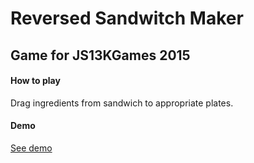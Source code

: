 # Reversed Sandwitch Maker
## Game for JS13KGames 2015

#### How to play

Drag ingredients from sandwich to appropriate plates.

#### Demo

[See demo](http://misztoft.pl/gra/)
